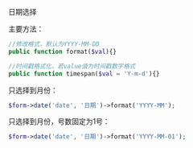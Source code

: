 日期选择　　

主要方法：

```php
//修改格式，默认为YYYY-MM-DD
public function format($val){}

//时间戳格式化，若value值为时间戳数字格式
public function timespan($val = 'Y-m-d'){}
```

只选择到月份：
```php
$form->date('date', '日期')->format('YYYY-MM');
```

只选择到月份，号数固定为1号：
```php
$form->date('date', '日期')->format('YYYY-MM-01');
```